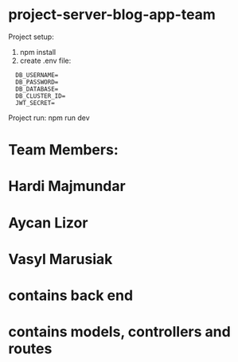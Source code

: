# project-server-blog-app-team

Project setup:
1. npm install
2. create .env file:
```
  DB_USERNAME=
  DB_PASSWORD=
  DB_DATABASE=
  DB_CLUSTER_ID=
  JWT_SECRET=
```

Project run:
npm run dev


# Team Members:
# Hardi Majmundar 
# Aycan Lizor
# Vasyl Marusiak


# contains back end
# contains models, controllers and routes
